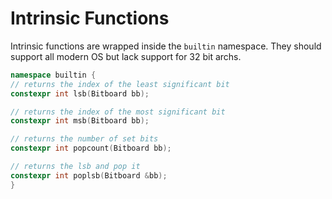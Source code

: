 # Intrinsic Functions

Intrinsic functions are wrapped inside the `builtin` namespace.
They should support all modern OS but lack support for 32 bit archs.

```cpp
namespace builtin {
// returns the index of the least significant bit
constexpr int lsb(Bitboard bb);

// returns the index of the most significant bit
constexpr int msb(Bitboard bb);

// returns the number of set bits
constexpr int popcount(Bitboard bb);

// returns the lsb and pop it
constexpr int poplsb(Bitboard &bb);
}
```

